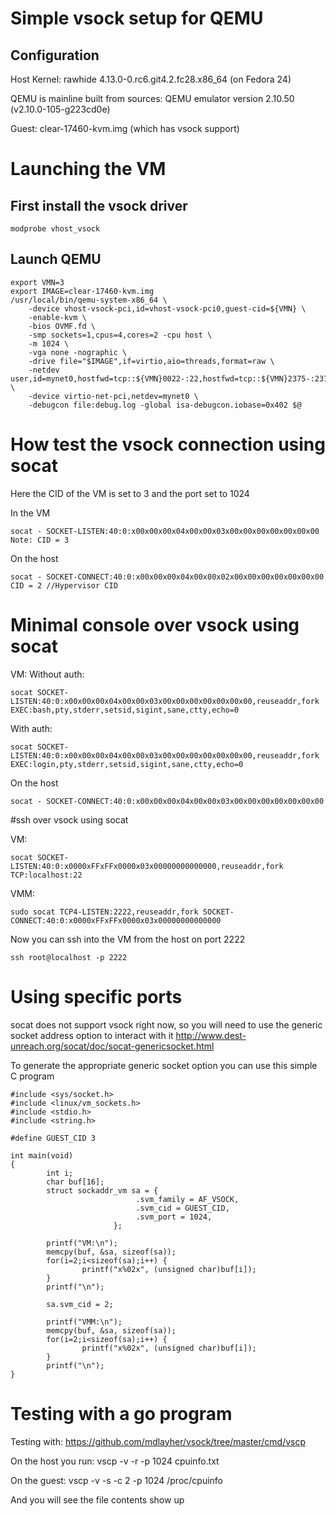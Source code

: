 # Simple vsock setup for QEMU

## Configuration

Host Kernel:     rawhide  4.13.0-0.rc6.git4.2.fc28.x86_64 (on Fedora 24)

QEMU is mainline built from sources:        QEMU emulator version 2.10.50 (v2.10.0-105-g223cd0e)

Guest: clear-17460-kvm.img (which has vsock support)


# Launching the VM

## First install the vsock driver
```
modprobe vhost_vsock
```

## Launch QEMU

```
export VMN=3
export IMAGE=clear-17460-kvm.img
/usr/local/bin/qemu-system-x86_64 \
    -device vhost-vsock-pci,id=vhost-vsock-pci0,guest-cid=${VMN} \
    -enable-kvm \
    -bios OVMF.fd \
    -smp sockets=1,cpus=4,cores=2 -cpu host \
    -m 1024 \
    -vga none -nographic \
    -drive file="$IMAGE",if=virtio,aio=threads,format=raw \
    -netdev user,id=mynet0,hostfwd=tcp::${VMN}0022-:22,hostfwd=tcp::${VMN}2375-:2375 \
    -device virtio-net-pci,netdev=mynet0 \
    -debugcon file:debug.log -global isa-debugcon.iobase=0x402 $@
```

# How test the vsock connection using socat

Here the CID of the VM is set to 3 and the port set to 1024

In the VM
```
socat - SOCKET-LISTEN:40:0:x00x00x00x04x00x00x03x00x00x00x00x00x00x00
Note: CID = 3
```
On the host 
```
socat - SOCKET-CONNECT:40:0:x00x00x00x04x00x00x02x00x00x00x00x00x00x00
CID = 2 //Hypervisor CID
```

# Minimal console over vsock using socat
VM:
Without auth:
```
socat SOCKET-LISTEN:40:0:x00x00x00x04x00x00x03x00x00x00x00x00x00x00,reuseaddr,fork EXEC:bash,pty,stderr,setsid,sigint,sane,ctty,echo=0 
```
With auth:
```
socat SOCKET-LISTEN:40:0:x00x00x00x04x00x00x03x00x00x00x00x00x00x00,reuseaddr,fork EXEC:login,pty,stderr,setsid,sigint,sane,ctty,echo=0
```


On the host
```
socat - SOCKET-CONNECT:40:0:x00x00x00x04x00x00x03x00x00x00x00x00x00x00
```

#ssh over vsock using socat

VM:
```
socat SOCKET-LISTEN:40:0:x0000xFFxFFx0000x03x00000000000000,reuseaddr,fork TCP:localhost:22
```

VMM:
```
sudo socat TCP4-LISTEN:2222,reuseaddr,fork SOCKET-CONNECT:40:0:x0000xFFxFFx0000x03x00000000000000
```

Now you can ssh into the VM from the host on port 2222

```
ssh root@localhost -p 2222
```
# Using specific ports

socat does not support vsock right now, so you will need to use the generic socket address option to interact with it
http://www.dest-unreach.org/socat/doc/socat-genericsocket.html

To generate the appropriate generic socket option you can use this simple C program

```
#include <sys/socket.h>
#include <linux/vm_sockets.h>
#include <stdio.h>
#include <string.h>

#define GUEST_CID 3

int main(void)
{
        int i;
        char buf[16];
        struct sockaddr_vm sa = {
                            .svm_family = AF_VSOCK,
                            .svm_cid = GUEST_CID, 
                            .svm_port = 1024,
                       };

        printf("VM:\n");
        memcpy(buf, &sa, sizeof(sa));
        for(i=2;i<sizeof(sa);i++) {
                printf("x%02x", (unsigned char)buf[i]);
        }
        printf("\n");
        
        sa.svm_cid = 2;

        printf("VMM:\n");
        memcpy(buf, &sa, sizeof(sa));
        for(i=2;i<sizeof(sa);i++) {
                printf("x%02x", (unsigned char)buf[i]);
        }
        printf("\n");       
}

```

# Testing with a go program
Testing with: https://github.com/mdlayher/vsock/tree/master/cmd/vscp

On the host you run: 
vscp -v -r -p 1024 cpuinfo.txt

On the guest:
vscp -v -s -c 2 -p 1024 /proc/cpuinfo

And you will see the file contents show up

